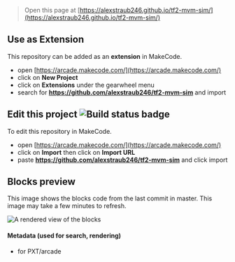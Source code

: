  


> Open this page at [https://alexstraub246.github.io/tf2-mvm-sim/](https://alexstraub246.github.io/tf2-mvm-sim/)

## Use as Extension

This repository can be added as an **extension** in MakeCode.

* open [https://arcade.makecode.com/](https://arcade.makecode.com/)
* click on **New Project**
* click on **Extensions** under the gearwheel menu
* search for **https://github.com/alexstraub246/tf2-mvm-sim** and import

## Edit this project ![Build status badge](https://github.com/alexstraub246/tf2-mvm-sim/workflows/MakeCode/badge.svg)

To edit this repository in MakeCode.

* open [https://arcade.makecode.com/](https://arcade.makecode.com/)
* click on **Import** then click on **Import URL**
* paste **https://github.com/alexstraub246/tf2-mvm-sim** and click import

## Blocks preview

This image shows the blocks code from the last commit in master.
This image may take a few minutes to refresh.

![A rendered view of the blocks](https://github.com/alexstraub246/tf2-mvm-sim/raw/master/.github/makecode/blocks.png)

#### Metadata (used for search, rendering)

* for PXT/arcade
<script src="https://makecode.com/gh-pages-embed.js"></script><script>makeCodeRender("{{ site.makecode.home_url }}", "{{ site.github.owner_name }}/{{ site.github.repository_name }}");</script>
